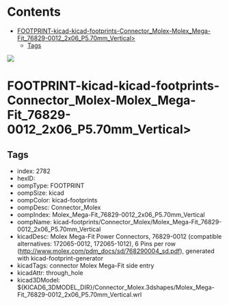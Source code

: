 



Contents
========

* [FOOTPRINT-kicad-kicad-footprints-Connector_Molex-Molex_Mega-Fit_76829-0012_2x06_P5.70mm_Vertical>](#footprint-kicad-kicad-footprints-connector_molex-molex_mega-fit_76829-0012_2x06_p570mm_vertical)
	* [Tags](#tags)
  
![][im]
# FOOTPRINT-kicad-kicad-footprints-Connector_Molex-Molex_Mega-Fit_76829-0012_2x06_P5.70mm_Vertical>

## Tags

- index: 2782
- hexID: 
- oompType: FOOTPRINT
- oompSize: kicad
- oompColor: kicad-footprints
- oompDesc: Connector_Molex
- oompIndex: Molex_Mega-Fit_76829-0012_2x06_P5.70mm_Vertical
- oompName: kicad-footprints/Connector_Molex/Molex_Mega-Fit_76829-0012_2x06_P5.70mm_Vertical
- kicadDesc: Molex Mega-Fit Power Connectors, 76829-0012 (compatible alternatives: 172065-0012, 172065-1012), 6 Pins per row (http://www.molex.com/pdm_docs/sd/768290004_sd.pdf), generated with kicad-footprint-generator
- kicadTags: connector Molex Mega-Fit side entry
- kicadAttr: through_hole
- kicad3DModel: ${KICAD6_3DMODEL_DIR}/Connector_Molex.3dshapes/Molex_Mega-Fit_76829-0012_2x06_P5.70mm_Vertical.wrl



[im]: image.png
